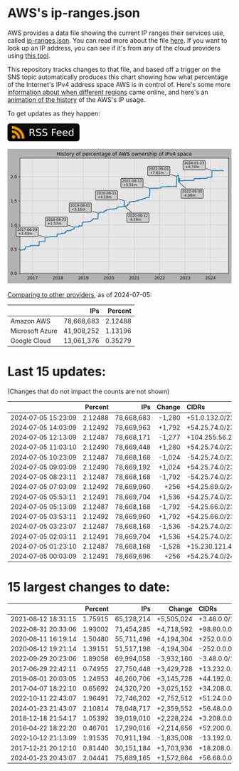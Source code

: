 # AWS's ip-ranges.json

AWS provides a data file showing the current IP ranges their
services use, called [ip-ranges.json](https://ip-ranges.amazonaws.com/ip-ranges.json).
You can read more about the file [here](https://docs.aws.amazon.com/general/latest/gr/aws-ip-ranges.html).
If you want to look up an IP address, you can see if it's from any of the cloud providers using [this tool](https://cloud-ips.s3-us-west-2.amazonaws.com/index.html).

This repository tracks changes to that file, and based off a trigger on the SNS 
topic automatically produces this chart showing how what percentage of the 
Internet's IPv4 address space AWS is in control of.  Here's some 
more [information about when different regions](announces.md) came 
online, and here's an [animation of the history](https://youtu.be/Su25yl7eol8) 
of the AWS's IP usage.

To get updates as they happen:

[![RSS Icon](images/rss_badge.svg)](https://raw.githubusercontent.com/seligman/aws-ip-ranges/master/rss.xml)

![History of AWS](history_count.svg)

[Comparing to other providers](https://github.com/seligman/cloud_sizes), as of 2024-07-05:

| | IPs | Percent |
| --- | ---: | ---: |
| Amazon AWS | 78,668,683 | 2.12488 |
| Microsoft Azure | 41,908,252 | 1.13196 |
| Google Cloud | 13,061,376 | 0.35279 |


# Last 15 updates:

(Changes that do not impact the counts are not shown)

| | Percent | IPs | Change | CIDRs |
| :--- | ---: | ---: | ---: | :--- |
| 2024&#8209;07&#8209;05&nbsp;15:23:09 | 2.12488 | 78,668,683 | -1,280 | +51.0.132.0/22,&nbsp;+51.0.130.0/23,&nbsp;-51.0.28.0/22,&nbsp;... |
| 2024&#8209;07&#8209;05&nbsp;14:03:09 | 2.12492 | 78,669,963 | +1,792 | +54.25.74.0/23,&nbsp;+54.25.76.0/23,&nbsp;+54.25.69.0/24,&nbsp;... |
| 2024&#8209;07&#8209;05&nbsp;12:13:09 | 2.12487 | 78,668,171 | -1,277 | +104.255.56.28/31,&nbsp;+104.255.56.27/32,&nbsp;-54.25.74.0/23,&nbsp;... |
| 2024&#8209;07&#8209;05&nbsp;11:03:10 | 2.12490 | 78,669,448 | +1,280 | +54.25.74.0/23,&nbsp;+54.25.76.0/23,&nbsp;+54.25.68.0/24 |
| 2024&#8209;07&#8209;05&nbsp;10:23:09 | 2.12487 | 78,668,168 | -1,024 | -54.25.74.0/23,&nbsp;-54.25.76.0/23 |
| 2024&#8209;07&#8209;05&nbsp;09:03:09 | 2.12490 | 78,669,192 | +1,024 | +54.25.74.0/23,&nbsp;+54.25.76.0/23 |
| 2024&#8209;07&#8209;05&nbsp;08:23:11 | 2.12487 | 78,668,168 | -1,792 | -54.25.74.0/23,&nbsp;-54.25.76.0/23,&nbsp;-54.25.69.0/24,&nbsp;... |
| 2024&#8209;07&#8209;05&nbsp;07:03:09 | 2.12492 | 78,669,960 | +256 | +54.25.69.0/24,&nbsp;+54.25.70.0/24,&nbsp;+54.25.72.0/24,&nbsp;... |
| 2024&#8209;07&#8209;05&nbsp;05:53:11 | 2.12491 | 78,669,704 | +1,536 | +54.25.74.0/23,&nbsp;+54.25.76.0/23,&nbsp;+54.25.66.0/24,&nbsp;... |
| 2024&#8209;07&#8209;05&nbsp;05:13:09 | 2.12487 | 78,668,168 | -1,792 | -54.25.66.0/23,&nbsp;-54.25.74.0/23,&nbsp;-54.25.76.0/23,&nbsp;... |
| 2024&#8209;07&#8209;05&nbsp;03:53:11 | 2.12492 | 78,669,960 | +1,792 | +54.25.66.0/23,&nbsp;+54.25.74.0/23,&nbsp;+54.25.76.0/23,&nbsp;... |
| 2024&#8209;07&#8209;05&nbsp;03:23:07 | 2.12487 | 78,668,168 | -1,536 | -54.25.74.0/23,&nbsp;-54.25.76.0/23,&nbsp;-54.25.68.0/24,&nbsp;... |
| 2024&#8209;07&#8209;05&nbsp;02:03:11 | 2.12491 | 78,669,704 | +1,536 | +54.25.74.0/23,&nbsp;+54.25.76.0/23,&nbsp;+54.25.68.0/24,&nbsp;... |
| 2024&#8209;07&#8209;05&nbsp;01:23:10 | 2.12487 | 78,668,168 | -1,528 | +15.230.121.4/30,&nbsp;+15.230.121.2/31,&nbsp;+15.230.121.8/31,&nbsp;... |
| 2024&#8209;07&#8209;05&nbsp;00:03:09 | 2.12491 | 78,669,696 | +256 | +54.25.74.0/24 |


# 15 largest changes to date:

| | Percent | IPs | Change | CIDRs |
| :--- | ---: | ---: | ---: | :--- |
| 2021&#8209;08&#8209;12&nbsp;18:31:15 | 1.75915 | 65,128,214 | +5,505,024 | +3.48.0.0/12,&nbsp;+35.96.0.0/12,&nbsp;+3.152.0.0/13,&nbsp;... |
| 2022&#8209;08&#8209;31&nbsp;20:33:06 | 1.93002 | 71,454,285 | +4,718,592 | +98.80.0.0/12,&nbsp;+184.32.0.0/12,&nbsp;+13.184.0.0/13,&nbsp;... |
| 2020&#8209;08&#8209;11&nbsp;16:19:14 | 1.50480 | 55,711,498 | +4,194,304 | +252.0.0.0/10 |
| 2020&#8209;08&#8209;12&nbsp;19:21:14 | 1.39151 | 51,517,198 | -4,194,304 | -252.0.0.0/10 |
| 2022&#8209;09&#8209;29&nbsp;20:23:06 | 1.89058 | 69,994,058 | -3,932,160 | -3.48.0.0/12,&nbsp;-35.96.0.0/12,&nbsp;-3.240.0.0/13,&nbsp;... |
| 2017&#8209;06&#8209;29&nbsp;22:42:11 | 0.74955 | 27,750,448 | +3,429,728 | +13.232.0.0/13,&nbsp;+34.240.0.0/13,&nbsp;+35.168.0.0/13,&nbsp;... |
| 2019&#8209;08&#8209;01&nbsp;20:03:05 | 1.24953 | 46,260,706 | +3,145,728 | +44.192.0.0/10,&nbsp;-3.192.0.0/12 |
| 2017&#8209;04&#8209;07&nbsp;18:22:10 | 0.65692 | 24,320,720 | +3,025,152 | +34.208.0.0/12,&nbsp;+34.224.0.0/12,&nbsp;+13.58.0.0/15,&nbsp;... |
| 2022&#8209;10&#8209;11&nbsp;22:43:07 | 1.96491 | 72,746,202 | +2,752,512 | +51.24.0.0/13,&nbsp;+57.104.0.0/13,&nbsp;+51.20.0.0/14,&nbsp;... |
| 2024&#8209;01&#8209;23&nbsp;21:43:07 | 2.10814 | 78,048,717 | +2,359,552 | +56.48.0.0/13,&nbsp;+16.28.0.0/14,&nbsp;+16.64.0.0/14,&nbsp;... |
| 2018&#8209;12&#8209;18&nbsp;21:54:17 | 1.05392 | 39,019,010 | +2,228,224 | +3.208.0.0/12,&nbsp;+3.224.0.0/12,&nbsp;+13.48.0.0/15 |
| 2016&#8209;04&#8209;22&nbsp;18:22:20 | 0.46701 | 17,290,016 | +2,214,656 | +52.200.0.0/13,&nbsp;+52.208.0.0/13,&nbsp;+52.36.0.0/14,&nbsp;... |
| 2022&#8209;10&#8209;12&nbsp;21:13:09 | 1.91535 | 70,911,194 | -1,835,008 | -13.192.0.0/13,&nbsp;-16.28.0.0/14,&nbsp;-40.172.0.0/14,&nbsp;... |
| 2017&#8209;12&#8209;21&nbsp;20:12:10 | 0.81440 | 30,151,184 | +1,703,936 | +18.208.0.0/13,&nbsp;+18.204.0.0/14,&nbsp;+18.224.0.0/14,&nbsp;... |
| 2024&#8209;01&#8209;23&nbsp;20:43:07 | 2.04441 | 75,689,165 | +1,572,864 | +56.68.0.0/14,&nbsp;+56.128.0.0/14,&nbsp;+56.136.0.0/14,&nbsp;... |
